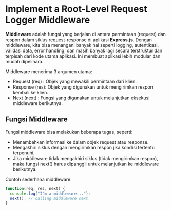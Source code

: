 # Implement a Root-Level Request Logger Middleware
**Middleware** adalah fungsi yang berjalan di antara permintaan (request) dan respon dalam siklus request-response di aplikasi **Express.js**. Dengan middleware, kita bisa menangani banyak hal seperti logging, autentikasi, validasi data, error handling, dan masih banyak lagi secara terstruktur dan terpisah dari kode utama aplikasi. Ini membuat aplikasi lebih modular dan mudah dipelihara.

Middleware menerima 3 argumen utama:

- Request (req) : Objek yang mewakili permintaan dari klien.
- Response (res): Objek yang digunakan untuk mengirimkan respon kembali ke klien.
- Next (next)   : Fungsi yang digunakan untuk melanjutkan eksekusi middleware berikutnya.

## Fungsi Middleware
Fungsi middleware bisa melakukan beberapa tugas, seperti:
- Menambahkan informasi ke dalam objek request atau response.
- Mengakhiri siklus dengan mengirimkan respon jika kondisi tertentu terpenuhi.
-  Jika middleware tidak mengakhiri siklus (tidak mengirimkan respon), maka fungsi next() harus dipanggil untuk melanjutkan ke middleware berikutnya.

Contoh sederhana middleware:
```js
function(req, res, next) {
  console.log("I'm a middleware...");
  next(); // calling middleware next
}
```